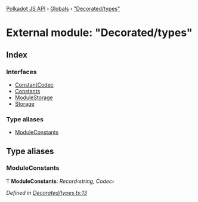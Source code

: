 [Polkadot JS API](../README.md) › [Globals](../globals.md) › ["Decorated/types"](_decorated_types_.md)

# External module: "Decorated/types"

## Index

### Interfaces

* [ConstantCodec](../interfaces/_decorated_types_.constantcodec.md)
* [Constants](../interfaces/_decorated_types_.constants.md)
* [ModuleStorage](../interfaces/_decorated_types_.modulestorage.md)
* [Storage](../interfaces/_decorated_types_.storage.md)

### Type aliases

* [ModuleConstants](_decorated_types_.md#moduleconstants)

## Type aliases

###  ModuleConstants

Ƭ **ModuleConstants**: *Record‹string, Codec›*

*Defined in [Decorated/types.ts:13](https://github.com/polkadot-js/api/blob/011e24bd49/packages/metadata/src/Decorated/types.ts#L13)*
